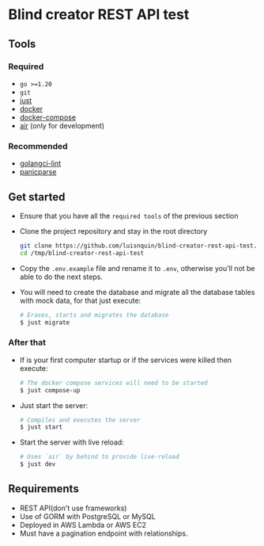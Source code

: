 
# Blind creator REST API test

## Tools

### Required

- `go >=1.20`
- `git`
- [just](https://github.com/casey/just)
- [docker](https://docs.docker.com/get-docker)
- [docker-compose](https://docs.docker.com/compose/install)
- [air](https://github.com/cosmtrek/air) (only for development)

### Recommended

- [golangci-lint](https://golangci-lint.run/usage/install)
- [panicparse](https://github.com/maruel/panicparse)

## Get started

- Ensure that you have all the `required tools` of the previous section
- Clone the project repository and stay in the root directory

    ```bash
    git clone https://github.com/luisnquin/blind-creator-rest-api-test.git /tmp/blind-creator-rest-api-test
    cd /tmp/blind-creator-rest-api-test
    ```

- Copy the `.env.example` file and rename it to `.env`, otherwise you'll not be
able to do the next steps.

- You will need to create the database and migrate all the database tables with
mock data, for that just execute:

    ```bash
    # Erases, starts and migrates the database
    $ just migrate
    ```

### After that

- If is your first computer startup or if the services were killed then execute:

    ```bash
    # The docker compose services will need to be started
    $ just compose-up
    ```

- Just start the server:

    ```bash
    # Compiles and executes the server
    $ just start
    ```

- Start the server with live reload:

    ```bash
    # Uses `air` by behind to provide live-reload
    $ just dev
    ```

## Requirements

- REST API(don't use frameworks)
- Use of GORM with PostgreSQL or MySQL
- Deployed in AWS Lambda or AWS EC2
- Must have a pagination endpoint with relationships.
